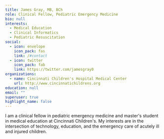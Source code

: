 ```yaml
---
title: James Gray, MB, BCh
role: Clinical Fellow, Pediatric Emergency Medicine
bio: null
interests:
  - Medical Education
  - Clinical Informatics
  - Pediatric Resuscitation
social:
  - icon: envelope
    icon_pack: fas
    link: /#contact
  - icon: twitter
    icon_pack: fab
    link: https://twitter.com/jamesgray0
organizations:
  - name: Cincinnati Children's Hospital Medical Center
    url: http://www.cincinnatichildrens.org
education: null
email: ""
superuser: true
highlight_name: false
---
```

I am a clinical fellow in pediatric emergency medicine and master's student in medical education at Cincinnati Children's. My interests are in the intersection of technology, education, and the emergency care of acutely ill and injured children.

